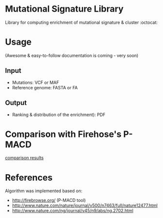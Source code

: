 # Mutational Signature Library

Library for computing enrichment of mutational signature & cluster :octocat:

# Usage

(Awesome & easy-to-follow documentation is coming - very soon)

## Input

- Mutations: VCF or MAF
- Reference genome: FASTA or FA

## Output

- Ranking & distribution of the enrichment): PDF

# Comparison with Firehose's P-MACD

[comparison results](https://github.com/kwatme/mutational-signature/blob/master/media/compare_apobec_mutational_signature_enrichment_and_p-macd_in_tcga.pdf)

# References

Algorithm was implemented based on:

- <http://firebrowse.org/> (P-MACD tool)
- <http://www.nature.com/nature/journal/v500/n7463/full/nature12477.html>
- <http://www.nature.com/ng/journal/v45/n9/abs/ng.2702.html>
